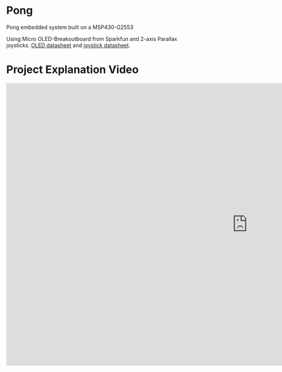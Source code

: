 # Pong
Pong embedded system built on a MSP430-G2553

Using Micro OLED-Breakoutboard from Sparkfun and 2-axis Parallax joysticks. [OLED datasheet](https://cdn.sparkfun.com/datasheets/LCD/Monochrome/Micro-OLED-Breakout.pdf) and [joystick datasheet](https://www.parallax.com/sites/default/files/downloads/27800-2-Axis-Joystick-Documentation-v1.2.pdf).

# Project Explanation Video
<iframe width="1280" height="750" src="https://www.youtube.com/embed/dE5xx5jXihY" frameborder="0" allowfullscreen></iframe>
